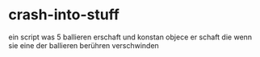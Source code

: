 # crash-into-stuff
ein script was 5 ballieren erschaft und konstan objece er schaft die wenn sie eine der ballieren berühren verschwinden
